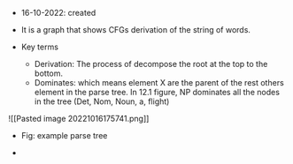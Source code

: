 - 16-10-2022: created

- It is a graph that shows CFGs derivation of the string of words.

- Key terms
	- Derivation: The process of decompose the root at the top to the bottom.
	- Dominates: which means element X are the parent of the rest others element in the parse tree. In 12.1 figure, NP dominates all the nodes in the tree (Det, Nom, Noun, a, flight)


![[Pasted image 20221016175741.png]]
- Fig: example parse tree

- 
